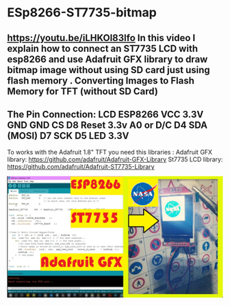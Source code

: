 # ESp8266-ST7735-bitmap
https://youtu.be/iLHKOl83lfo
In this video I explain how to connect an ST7735 LCD with esp8266 and use Adafruit GFX library to draw bitmap image without using SD card just using flash memory .
Converting Images to Flash Memory  for TFT (without SD Card)
---------------------------------------------------
The Pin Connection:
LCD               ESP8266
VCC                3.3V
GND                GND
CS                  D8
Reset              3.3v
A0 or D/C           D4
SDA (MOSI)          D7 
SCK                 D5 
LED                 3.3V
---------------------------------------------------
To works with the Adafruit 1.8" TFT  you need this  libraries :
Adafruit GFX library: https://github.com/adafruit/Adafruit-GFX-Library
St7735 LCD library: https://github.com/adafruit/Adafruit-ST7735-Library

![alt text](https://github.com/seraj94ai/ESp8266-ST7735-bitmap/blob/main/tft_Moment.jpg)
